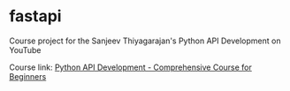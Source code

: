 # fastapi

Course project for the Sanjeev Thiyagarajan's Python API Development on YouTube

Course link: [Python API Development - Comprehensive Course for Beginners](https://youtu.be/0sOvCWFmrtA?si=LgTImGBalc3RPt-J)